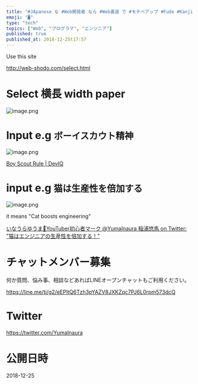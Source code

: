 ```yaml
---
title: "#JApanese な #Web開発者 なら #Web書道 で #モチベアップ #Fude #Kanji #Generator"
emoji: "🖥"
type: "tech"
topics: ["Web", "プログラマ", "エンジニア"]
published: true
published_at: 2018-12-25t17:57
---
```


Use this site

http://web-shodo.com/select.html

# Select 横長 width paper

![image.png](https://qiita-image-store.s3.amazonaws.com/0/89618/da2bb621-6ac0-591b-bdbd-4db076e4d182.png)


# Input e.g `ボーイスカウト精神`

![image.png](https://qiita-image-store.s3.amazonaws.com/0/89618/5b66df14-c058-951d-f23d-6e275d55f32a.png)

[Boy Scout Rule | DevIQ](https://deviq.com/boy-scout-rule/)



# input e.g `猫は生産性を倍加する`

![image.png](https://qiita-image-store.s3.amazonaws.com/0/89618/582555c3-0d76-57fc-793b-8ec2d71baa7f.png)

it means "Cat boosts engineering"

[いなうらゆうま💝YouTuber初心者マーク @YumaInaura 稲浦悠馬 on Twitter: "猫はエンジニアの生産性を倍加する！"](https://twitter.com/YumaInaura/status/1077484295684382720)








<!-- Update From Qiita API -->

# チャットメンバー募集


何か質問、悩み事、相談などあればLINEオープンチャットもご利用ください。

https://line.me/ti/g2/eEPltQ6Tzh3pYAZV8JXKZqc7PJ6L0rpm573dcQ





# Twitter


https://twitter.com/YumaInaura


<!-- Update From Qiita API -->



# 公開日時

2018-12-25

